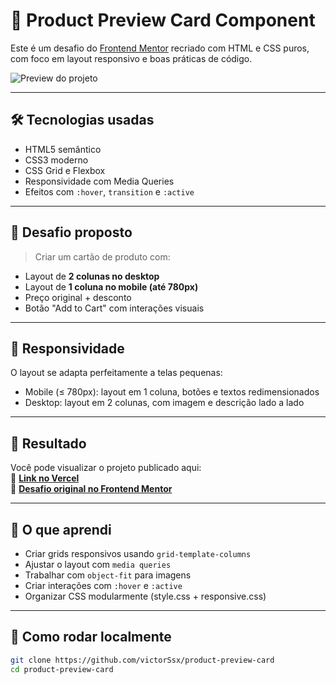 # 💎 Product Preview Card Component

Este é um desafio do [Frontend Mentor](https://www.frontendmentor.io/challenges/product-preview-card-component-GO7UmttRfa) recriado com HTML e CSS puros, com foco em layout responsivo e boas práticas de código.

![Preview do projeto](./img/preview.png)

---

## 🛠 Tecnologias usadas

- HTML5 semântico  
- CSS3 moderno  
- CSS Grid e Flexbox  
- Responsividade com Media Queries  
- Efeitos com `:hover`, `transition` e `:active`

---

## 🎯 Desafio proposto

> Criar um cartão de produto com:
- Layout de **2 colunas no desktop**
- Layout de **1 coluna no mobile (até 780px)**
- Preço original + desconto
- Botão "Add to Cart" com interações visuais

---

## 📱 Responsividade

O layout se adapta perfeitamente a telas pequenas:

- Mobile (≤ 780px): layout em 1 coluna, botões e textos redimensionados
- Desktop: layout em 2 colunas, com imagem e descrição lado a lado

---

## 📸 Resultado

Você pode visualizar o projeto publicado aqui:  
🔗 [**Link no Vercel**](https://seuprojeto.vercel.app)  
🔗 [**Desafio original no Frontend Mentor**](https://www.frontendmentor.io/challenges/product-preview-card-component-GO7UmttRfa)

---

## 🧠 O que aprendi

- Criar grids responsivos usando `grid-template-columns`
- Ajustar o layout com `media queries`
- Trabalhar com `object-fit` para imagens
- Criar interações com `:hover` e `:active`
- Organizar CSS modularmente (style.css + responsive.css)

---

## 🚀 Como rodar localmente

```bash
git clone https://github.com/victorSsx/product-preview-card
cd product-preview-card
